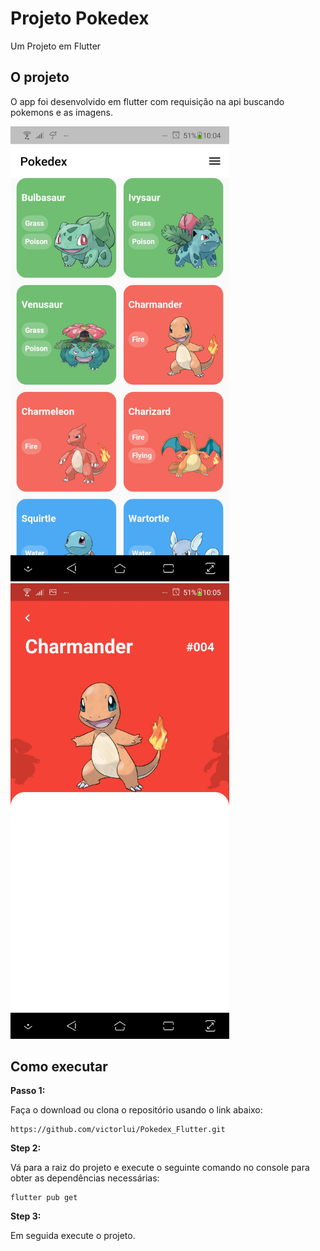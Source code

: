 # Projeto Pokedex

Um Projeto em Flutter

## O projeto

O app foi desenvolvido em flutter com requisição na api buscando pokemons e as imagens.

<!-- HTML CODE-->
<div>
    <img src="https://github.com/victorlui/Pokedex_Flutter/blob/master/imgs/1.jpg" width="350" />
    <img src="https://github.com/victorlui/Pokedex_Flutter/blob/master/imgs/2.jpg" width="350" />
</div>



## Como executar

**Passo 1:**

Faça o download ou clona o repositório usando o link abaixo:

```
https://github.com/victorlui/Pokedex_Flutter.git
```

**Step 2:**

Vá para a raiz do projeto e execute o seguinte comando no console para obter as dependências necessárias:

```
flutter pub get
```

**Step 3:**

Em seguida execute o projeto.
